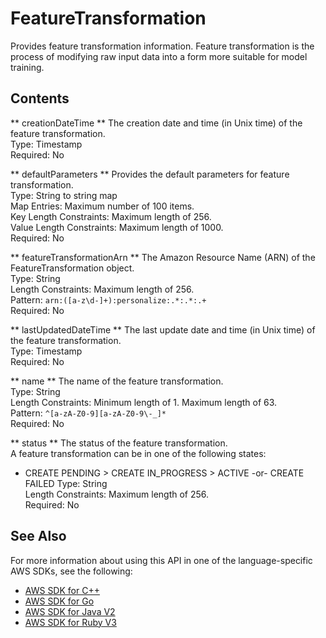 # FeatureTransformation<a name="API_FeatureTransformation"></a>

Provides feature transformation information\. Feature transformation is the process of modifying raw input data into a form more suitable for model training\.

## Contents<a name="API_FeatureTransformation_Contents"></a>

 ** creationDateTime **   <a name="personalize-Type-FeatureTransformation-creationDateTime"></a>
The creation date and time \(in Unix time\) of the feature transformation\.  
Type: Timestamp  
Required: No

 ** defaultParameters **   <a name="personalize-Type-FeatureTransformation-defaultParameters"></a>
Provides the default parameters for feature transformation\.  
Type: String to string map  
Map Entries: Maximum number of 100 items\.  
Key Length Constraints: Maximum length of 256\.  
Value Length Constraints: Maximum length of 1000\.  
Required: No

 ** featureTransformationArn **   <a name="personalize-Type-FeatureTransformation-featureTransformationArn"></a>
The Amazon Resource Name \(ARN\) of the FeatureTransformation object\.  
Type: String  
Length Constraints: Maximum length of 256\.  
Pattern: `arn:([a-z\d-]+):personalize:.*:.*:.+`   
Required: No

 ** lastUpdatedDateTime **   <a name="personalize-Type-FeatureTransformation-lastUpdatedDateTime"></a>
The last update date and time \(in Unix time\) of the feature transformation\.  
Type: Timestamp  
Required: No

 ** name **   <a name="personalize-Type-FeatureTransformation-name"></a>
The name of the feature transformation\.  
Type: String  
Length Constraints: Minimum length of 1\. Maximum length of 63\.  
Pattern: `^[a-zA-Z0-9][a-zA-Z0-9\-_]*`   
Required: No

 ** status **   <a name="personalize-Type-FeatureTransformation-status"></a>
The status of the feature transformation\.  
A feature transformation can be in one of the following states:  
+ CREATE PENDING > CREATE IN\_PROGRESS > ACTIVE \-or\- CREATE FAILED
Type: String  
Length Constraints: Maximum length of 256\.  
Required: No

## See Also<a name="API_FeatureTransformation_SeeAlso"></a>

For more information about using this API in one of the language\-specific AWS SDKs, see the following:
+  [ AWS SDK for C\+\+](https://docs.aws.amazon.com/goto/SdkForCpp/personalize-2018-05-22/FeatureTransformation) 
+  [ AWS SDK for Go](https://docs.aws.amazon.com/goto/SdkForGoV1/personalize-2018-05-22/FeatureTransformation) 
+  [ AWS SDK for Java V2](https://docs.aws.amazon.com/goto/SdkForJavaV2/personalize-2018-05-22/FeatureTransformation) 
+  [ AWS SDK for Ruby V3](https://docs.aws.amazon.com/goto/SdkForRubyV3/personalize-2018-05-22/FeatureTransformation) 